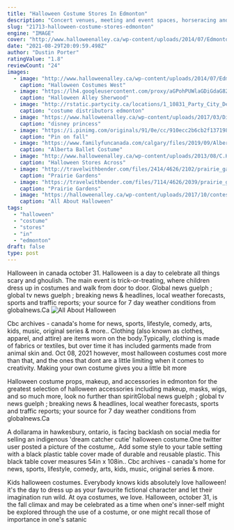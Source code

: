 ```yaml
---
title: "Halloween Costume Stores In Edmonton"
description: "Concert venues, meeting and event spaces, horseracing and car racing tracks are also among the venues permitted to open to 100 per cent capacity as of 12:01 a.M. On saturday"
slug: "21713-halloween-costume-stores-edmonton"
engine: "IMAGE"
cover: "http://www.halloweenalley.ca/wp-content/uploads/2014/07/Edmonton-West-IMG_6082-682x1024.jpg"
date: "2021-08-29T20:09:59.498Z"
author: "Dustin Porter"
ratingValue: "1.8"
reviewCount: "24"
images:
  - image: "http://www.halloweenalley.ca/wp-content/uploads/2014/07/Edmonton-West-IMG_6082-682x1024.jpg"
    caption: "Halloween Costumes West"
  - image: "https://lh4.googleusercontent.com/proxy/aGPohPUWlaGDiGdaG82E-08VkUgcRw28AMEcHJve4mfnAb5Bg1C94bzRyEF-4w02SVsJi_NyKU5yUACeumnv8UiTN80FztAEpaerZceNQUSB2_8FJw1e5cq_FbI=s0-d"
    caption: "Halloween Alley Sherwood"
  - image: "http://rstatic.partycity.ca/locations/1_10831_Party_City_DefaultImage.jpg"
    caption: "costume distributors edmonton"
  - image: "https://www.halloweenalley.ca/wp-content/uploads/2017/03/Disney-Princess-Halloween-Costumes.jpg"
    caption: "disney princess"
  - image: "https://i.pinimg.com/originals/91/0e/cc/910ecc2b6cb2f13719829a8f364bd0d6.jpg"
    caption: "Pin on fall"
  - image: "https://www.familyfuncanada.com/calgary/files/2019/09/Alberta-Ballet-Costume-Sale.jpg"
    caption: "Alberta Ballet Costume"
  - image: "http://www.halloweenalley.ca/wp-content/uploads/2013/08/C.HA-Lostsoul-slideshow.jpg"
    caption: "Halloween Stores Across"
  - image: "http://travelwithbender.com/files/2414/4626/2102/prairie_gardens_IMG_8782-2.jpg"
    caption: "Prairie Gardens"
  - image: "https://travelwithbender.com/files/7114/4626/2039/prairie_gardens_IMG_8780-2.jpg"
    caption: "Prairie Gardens"
  - image: "https://halloweenalley.ca/wp-content/uploads/2017/10/contestdecorfeat.jpg"
    caption: "All About Halloween"
tags:
  - "halloween"
  - "costume"
  - "stores"
  - "in"
  - "edmonton"
draft: false
type: post
---
```


Halloween in canada october 31. Halloween is a day to celebrate all things scary and ghoulish. The main event is trick-or-treating, where children dress up in costumes and walk from door to door. Global news guelph ; global tv news guelph ; breaking news & headlines, local weather forecasts, sports and traffic reports; your source for 7 day weather conditions from globalnews.Ca
![All About Halloween](https://halloweenalley.ca/wp-content/uploads/2017/10/contestdecorfeat.jpg "All About Halloween")

Cbc archives - canada&#39;s home for news, sports, lifestyle, comedy, arts, kids, music, original series &amp; more.. Clothing (also known as clothes, apparel, and attire) are items worn on the body.Typically, clothing is made of fabrics or textiles, but over time it has included garments made from animal skin and. Oct 08, 2021 however, most halloween costumes cost more than that, and the ones that dont are a little limiting when it comes to creativity. Making your own costume gives you a little bit more
<!--inArticleAds-->

<!--galleryOne-->

Halloween costume props, makeup, and accessories in edmonton for the greatest selection of halloween accessories including makeup, masks, wigs, and so much more, look no further than spiritGlobal news guelph ; global tv news guelph ; breaking news & headlines, local weather forecasts, sports and traffic reports; your source for 7 day weather conditions from globalnews.Ca
<!--inArticleAds-->

<!--galleryTwo-->

A dollarama in hawkesbury, ontario, is facing backlash on social media for selling an indigenous 'dream catcher cutie' halloween costume.One twitter user posted a picture of the costume,. Add some style to your table setting with a black plastic table cover made of durable and reusable plastic. This black table cover measures 54in x 108in.. Cbc archives - canada's home for news, sports, lifestyle, comedy, arts, kids, music, original series & more.
<!--galleryThree-->

Kids halloween costumes. Everybody knows kids absolutely love halloween! it's the day to dress up as your favourite fictional character and let their imagination run wild. At oya costumes, we love. Halloween, october 31, is the fall climax and may be celebrated as a time when one's inner-self might be explored through the use of a costume, or one might recall those of importance in one's satanic